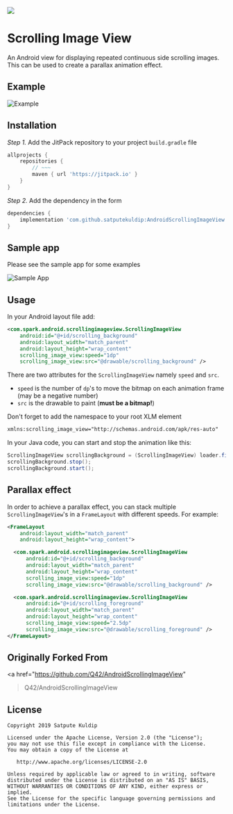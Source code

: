 [![](https://jitpack.io/v/satputekuldip/AndroidScrollingImageView.svg)](https://jitpack.io/#satputekuldip/AndroidScrollingImageView)

# Scrolling Image View

An Android view for displaying repeated continuous side scrolling images. This can be used to create a parallax animation effect.

## Example

![Example](https://raw.githubusercontent.com/Q42/AndroidScrollingImageView/master/preview.gif)

## Installation

_Step 1._ Add the JitPack repository to your project `build.gradle` file

```gradle
allprojects {
    repositories {
        // ~~~
        maven { url 'https://jitpack.io' }
    }
}
```

_Step 2._ Add the dependency in the form

```gradle
dependencies {
    implementation 'com.github.satputekuldip:AndroidScrollingImageView:1.0.0'
}
```

## Sample app

Please see the sample app for some examples

![Sample App](https://raw.githubusercontent.com/Q42/AndroidScrollingImageView/master/sample_app.png)

## Usage

In your Android layout file add:

```xml
<com.spark.android.scrollingimageview.ScrollingImageView
    android:id="@+id/scrolling_background"
    android:layout_width="match_parent"
    android:layout_height="wrap_content"
    scrolling_image_view:speed="1dp"
    scrolling_image_view:src="@drawable/scrolling_background" />
```

There are two attributes for the `ScrollingImageView` namely `speed` and `src`.

- `speed` is the number of `dp`'s to move the bitmap on each animation frame (may be a negative number)
- `src` is the drawable to paint (**must be a bitmap!**)

Don't forget to add the namespace to your root XLM element

```xml
xmlns:scrolling_image_view="http://schemas.android.com/apk/res-auto"
```

In your Java code, you can start and stop the animation like this:

```java
ScrollingImageView scrollingBackground = (ScrollingImageView) loader.findViewById(R.id.scrolling_background);
scrollingBackground.stop();
scrollingBackground.start();
```

## Parallax effect

In order to achieve a parallax effect, you can stack multiple `ScrollingImageView`'s in a `FrameLayout` with different speeds. For example:

```xml
<FrameLayout
    android:layout_width="match_parent"
    android:layout_height="wrap_content">

  <com.spark.android.scrollingimageview.ScrollingImageView
      android:id="@+id/scrolling_background"
      android:layout_width="match_parent"
      android:layout_height="wrap_content"
      scrolling_image_view:speed="1dp"
      scrolling_image_view:src="@drawable/scrolling_background" />

  <com.spark.android.scrollingimageview.ScrollingImageView
      android:id="@+id/scrolling_foreground"
      android:layout_width="match_parent"
      android:layout_height="wrap_content"
      scrolling_image_view:speed="2.5dp"
      scrolling_image_view:src="@drawable/scrolling_foreground" />
</FrameLayout>
```

## Originally Forked From

<a href="https://github.com/Q42/AndroidScrollingImageView"

> Q42/AndroidScrollingImageView</a>

## License

```
Copyright 2019 Satpute Kuldip

Licensed under the Apache License, Version 2.0 (the "License");
you may not use this file except in compliance with the License.
You may obtain a copy of the License at

   http://www.apache.org/licenses/LICENSE-2.0

Unless required by applicable law or agreed to in writing, software
distributed under the License is distributed on an "AS IS" BASIS,
WITHOUT WARRANTIES OR CONDITIONS OF ANY KIND, either express or implied.
See the License for the specific language governing permissions and
limitations under the License.
```
